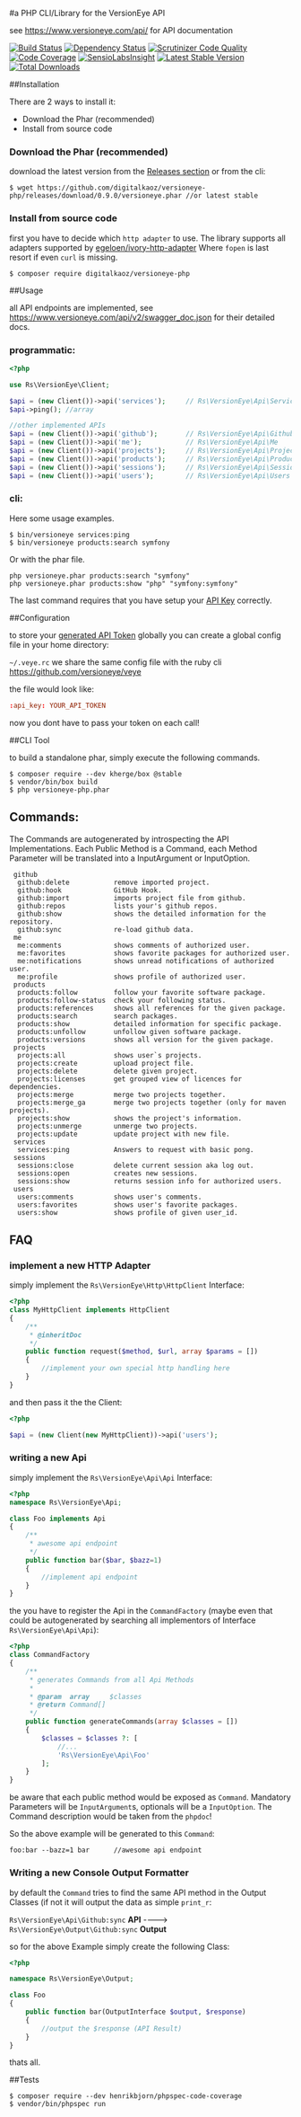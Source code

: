 #a PHP CLI/Library for the VersionEye API

see https://www.versioneye.com/api/ for API documentation

[![Build Status](https://img.shields.io/travis/digitalkaoz/versioneye-php/master.svg?style=flat-square)](https://travis-ci.org/digitalkaoz/versioneye-php)
[![Dependency Status](https://img.shields.io/versioneye/d/php/digitalkaoz:versioneye-php.svg?style=flat-square)](https://www.versioneye.com/php/digitalkaoz:versioneye-php)
[![Scrutinizer Code Quality](https://img.shields.io/scrutinizer/g/digitalkaoz/versioneye-php.svg?style=flat-square)](https://scrutinizer-ci.com/g/digitalkaoz/versioneye-php/?branch=master)
[![Code Coverage](https://img.shields.io/scrutinizer/coverage/g/digitalkaoz/versioneye-php/master.svg?style=flat-square)](https://scrutinizer-ci.com/g/digitalkaoz/versioneye-php/?branch=master)
[![SensioLabsInsight](https://img.shields.io/sensiolabs/i/f7633a7e-4577-4a86-b6d9-ccaa75cb7fa0.svg?style=flat-square)](https://insight.sensiolabs.com/projects/f7633a7e-4577-4a86-b6d9-ccaa75cb7fa0)
[![Latest Stable Version](https://img.shields.io/packagist/v/digitalkaoz/versioneye-php.svg?style=flat-square)](https://packagist.org/packages/digitalkaoz/versioneye-php)
[![Total Downloads](https://img.shields.io/packagist/dt/digitalkaoz/versioneye-php.svg?style=flat-square)](https://packagist.org/packages/digitalkaoz/versioneye-php)

##Installation

There are 2 ways to install it: 
 
  - Download the Phar (recommended)
  - Install from source code

### Download the Phar (recommended)

download the latest version from the [Releases section](https://github.com/digitalkaoz/versioneye-php/releases/latest) or from the cli:

```
$ wget https://github.com/digitalkaoz/versioneye-php/releases/download/0.9.0/versioneye.phar //or latest stable
```

### Install from source code

first you have to decide which `http adapter` to use. The library supports all adapters supported by [egeloen/ivory-http-adapter](https://github.com/egeloen/ivory-http-adapter)
Where `fopen` is last resort if even `curl` is missing.

```
$ composer require digitalkaoz/versioneye-php
```

##Usage

all API endpoints are implemented, see https://www.versioneye.com/api/v2/swagger_doc.json for their detailed docs.


### programmatic:

```php
<?php

use Rs\VersionEye\Client;

$api = (new Client())->api('services');     // Rs\VersionEye\Api\Services
$api->ping(); //array

//other implemented APIs
$api = (new Client())->api('github');       // Rs\VersionEye\Api\Github
$api = (new Client())->api('me');           // Rs\VersionEye\Api\Me
$api = (new Client())->api('projects');     // Rs\VersionEye\Api\Projects
$api = (new Client())->api('products');     // Rs\VersionEye\Api\Products
$api = (new Client())->api('sessions');     // Rs\VersionEye\Api\Sessions
$api = (new Client())->api('users');        // Rs\VersionEye\Api\Users

```

### cli:

Here some usage examples.

```
$ bin/versioneye services:ping
$ bin/versioneye products:search symfony
```

Or with the phar file. 

```
php versioneye.phar products:search "symfony"
php versioneye.phar products:show "php" "symfony:symfony"
```

The last command requires that you have setup your [API Key](https://www.versioneye.com/settings/api) correctly. 


##Configuration

to store your [generated API Token](https://www.versioneye.com/settings/api) globally you can create a global config file in your home directory:

`~/.veye.rc` we share the same config file with the ruby cli https://github.com/versioneye/veye

the file would look like:

```rc
:api_key: YOUR_API_TOKEN
```

now you dont have to pass your token on each call!


##CLI Tool

to build a standalone phar, simply execute the following commands.

```
$ composer require --dev kherge/box @stable
$ vendor/bin/box build
$ php versioneye-php.phar
```

## Commands:

The Commands are autogenerated by introspecting the API Implementations. Each Public Method is a Command, each Method Parameter will be translated into a InputArgument or InputOption.


     github
      github:delete           remove imported project.
      github:hook             GitHub Hook.
      github:import           imports project file from github.
      github:repos            lists your's github repos.
      github:show             shows the detailed information for the repository.
      github:sync             re-load github data.
     me
      me:comments             shows comments of authorized user.
      me:favorites            shows favorite packages for authorized user.
      me:notifications        shows unread notifications of authorized user.
      me:profile              shows profile of authorized user.
     products
      products:follow         follow your favorite software package.
      products:follow-status  check your following status.
      products:references     shows all references for the given package.
      products:search         search packages.
      products:show           detailed information for specific package.
      products:unfollow       unfollow given software package.
      products:versions       shows all version for the given package.
     projects
      projects:all            shows user`s projects.
      projects:create         upload project file.
      projects:delete         delete given project.
      projects:licenses       get grouped view of licences for dependencies.
      projects:merge          merge two projects together.
      projects:merge_ga       merge two projects together (only for maven projects).
      projects:show           shows the project's information.
      projects:unmerge        unmerge two projects.
      projects:update         update project with new file.
     services
      services:ping           Answers to request with basic pong.
     sessions
      sessions:close          delete current session aka log out.
      sessions:open           creates new sessions.
      sessions:show           returns session info for authorized users.
     users
      users:comments          shows user's comments.
      users:favorites         shows user's favorite packages.
      users:show              shows profile of given user_id.

## FAQ

### implement a new HTTP Adapter

simply implement the `Rs\VersionEye\Http\HttpClient` Interface:

```php
<?php
class MyHttpClient implements HttpClient
{
    /**
     * @inheritDoc
     */
    public function request($method, $url, array $params = [])
    {
        //implement your own special http handling here
    }
}
```

and then pass it the the Client:

```php
<?php 

$api = (new Client(new MyHttpClient))->api('users');
```

### writing a new Api

simply implement the `Rs\VersionEye\Api\Api` Interface:

```php
<?php
namespace Rs\VersionEye\Api;

class Foo implements Api
{
    /**
     * awesome api endpoint
     */
    public function bar($bar, $bazz=1)
    {
        //implement api endpoint
    }
}
```

the you have to register the Api in the `CommandFactory` (maybe even that could be autogenerated by searching all implementors of Interface `Rs\VersionEye\Api\Api`):

```php
<?php 
class CommandFactory
{
    /**
     * generates Commands from all Api Methods
     *
     * @param  array     $classes
     * @return Command[]
     */
    public function generateCommands(array $classes = [])
    {
        $classes = $classes ?: [
            //...
            'Rs\VersionEye\Api\Foo'
        ];
    }
}    
``` 
be aware that each public method would be exposed as `Command`. Mandatory Parameters will be `InputArgument`s, optionals will be a `InputOption`. The Command description would be taken from the `phpdoc`!

So the above example will be generated to this `Command`:

    foo:bar --bazz=1 bar      //awesome api endpoint


### Writing a new Console Output Formatter

by default the `Command` tries to find the same API method in the Output Classes (if not it will output the data as simple `print_r`:

`Rs\VersionEye\Api\Github:sync` **API** ----> `Rs\VersionEye\Output\Github:sync` **Output**

so for the above Example simply create the following Class:

```php
<?php

namespace Rs\VersionEye\Output;

class Foo
{
    public function bar(OutputInterface $output, $response)
    {
        //output the $response (API Result)
    }
}
```

thats all.

##Tests

```
$ composer require --dev henrikbjorn/phpspec-code-coverage
$ vendor/bin/phpspec run
```
